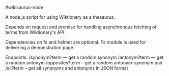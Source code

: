 #wikisaurus-node

A node.js script for using Wiktionary as a thesaurus.

Depends on request and promise for handling asynchronous fetching of terms from
Wiktionary's API. 

Dependencies on fs and helmet are optional.
Fs module is used for delivering a demonstration page.

Endpoints:
/synonym?term — get a random synonym
/antonym?term — get a random antonym
/opposites?term – get a random antonym-synonym pair
/all?term – get all synonyms and antonyms in JSON format

